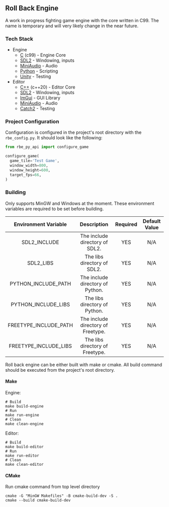 ## Roll Back Engine

A work in progress fighting game engine with the core written in C99.  The name is temporary and will very likely change in the near future.

### Tech Stack

* Engine
  * [C](https://en.wikipedia.org/wiki/C_(programming_language)) (c99) - Engine Core
  * [SDL2](https://github.com/libsdl-org/SDL) - Windowing, inputs
  * [MiniAudio](https://github.com/mackron/miniaudio) - Audio
  * [Python](https://en.wikipedia.org/wiki/Python_(programming_language)) - Scripting
  * [Unity](https://github.com/ThrowTheSwitch/Unity) - Testing
* Editor
    * [C++](https://en.wikipedia.org/wiki/C%2B%2B) (c++20) - Editor Core
    * [SDL2](https://github.com/libsdl-org/SDL) - Windowing, inputs
    * [ImGui](https://github.com/ocornut/imgui) - GUI Library
    * [MiniAudio](https://github.com/mackron/miniaudio) - Audio
    * [Catch2](https://github.com/catchorg/Catch2) - Testing

### Project Configuration

Configuration is configured in the project's root directory with the `rbe_config.py`.  It should look like the following:

```python
from rbe_py_api import configure_game

configure_game(
  game_tile='Test Game',
  window_width=800,
  window_height=600,
  target_fps=66,
)
```

### Building

Only supports MinGW and Windows at the moment. These environment variables are required to be set before building.

|  Environment Variable |                      Description                   | Required | Default Value |
|:---------------------:|:--------------------------------------------------:|:--------:|:-------------:|
| SDL2_INCLUDE          | The include directory of SDL2.                     |    YES   |      N/A      |
| SDL2_LIBS             | The libs directory of SDL2.                        |    YES   |      N/A      |
| PYTHON_INCLUDE_PATH   | The include directory of Python.                   |    YES   |      N/A      |
| PYTHON_INCLUDE_LIBS   | The libs directory of Python.                      |    YES   |      N/A      |
| FREETYPE_INCLUDE_PATH | The include directory of Freetype.                 |    YES   |      N/A      |
| FREETYPE_INCLUDE_LIBS | The libs directory of Freetype.                    |    YES   |      N/A      |

Roll back engine can be either built with make or cmake.  All build command should be executed from the project's root directory.

#### Make

Engine:

```shell
# Build
make build-engine
# Run
make run-engine
# Clean
make clean-engine
```

Editor:

```shell
# Build
make build-editor
# Run
make run-editor
# Clean
make clean-editor
```

#### CMake

Run cmake command from top level directory

```shell
cmake -G "MinGW Makefiles" -B cmake-build-dev -S .
cmake --build cmake-build-dev
```
